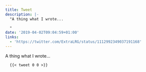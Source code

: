 ```yaml
---
title: Tweet
description: |-
  "A thing what I wrote... 

  "
date: '2019-04-02T09:04:59+01:00'
links:
  - 'https://twitter.com/ExtraLRG/status/1112992349037191168'
---
```

A thing what I wrote... 


      {{< tweet 0 0 >}}
    
